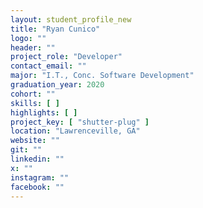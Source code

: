 ```yaml
---
layout: student_profile_new
title: "Ryan Cunico"
logo: ""
header: ""
project_role: "Developer"
contact_email: ""
major: "I.T., Conc. Software Development"
graduation_year: 2020
cohort: ""
skills: [ ]
highlights: [ ]
project_key: [ "shutter-plug" ]
location: "Lawrenceville, GA"
website: ""
git: ""
linkedin: ""
x: ""
instagram: ""
facebook: ""
---
```

